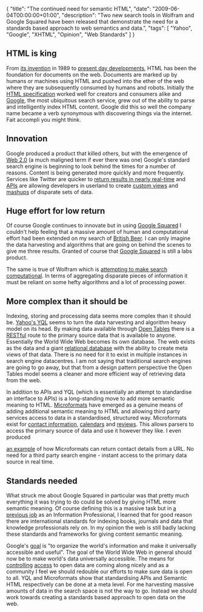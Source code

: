 {
  "title": "The continued need for semantic HTML",
  "date": "2009-06-04T00:00:00+01:00",
  "description": "Two new search tools in Wolfram and Google Squared have been released that demonstrate the need for a standards based approach to web semantics and data.",
  "tags": [
    "Yahoo",
    "Google",
    "XHTML",
    "Opinion",
    "Web Standards"
  ]
}

## HTML is king

From [its invention][1] in 1989 to [present day developments][2], HTML has been the foundation for documents on the web. Documents are marked up by humans or machines using HTML and pushed into the ether of the web where they are subsequently consumed by humans and robots. Initially the [HTML specification][3] worked well for creators and consumers alike and [Google][4], the most ubiquitous search service, grew out of the ability to parse and intelligently index HTML content. Google did this so well the company name became a verb synonymous with discovering things via the internet. Fait accompli you might think. 

## Innovation

Google produced a product that killed others, but with the emergence of [Web 2.0][5] (a much maligned term if ever there was one) Google's standard search engine is beginning to look behind the times for a number of reasons. Content is being generated more quickly and more frequently. Services like Twitter are quicker to [return results in nearly real-time][6] and [APIs][7] are allowing developers in userland to create [custom views][8] and [mashups][9] of disparate sets of data.

## Huge effort for low return

Of course Google continues to innovate but in using [Google Squared][10] I couldn't help feeling that a massive amount of human and computational effort had been extended on my search of [British Beer][11]. I can only imagine the data harvesting and algorithms that are going on behind the scenes to give me three results. Granted of course that [Google Squared][10] is still a labs product.

The same is true of Wolfram which is [attempting to make search computational][12]. In terms of aggregating disparate pieces of information it must be reliant on some hefty algorithms and a lot of processing power. 

## More complex than it should be

Indexing, storing and processing data seems more complex than it should be. [Yahoo's YQL][13] seems to turn the data harvesting and algorithm heavy model on its head. By making data available through [Open Tables][14] there is a [RESTful][15] route to the primary source data that is available to anyone. Essentially the World Wide Web becomes its own database. The web exists as the data and a giant [relational database][16] with the ability to create meta views of that data. There is no need for it to exist in multiple instances in search engine datacentres. I am not saying that traditional search engines are going to go away, but that from a design pattern perspective the Open Tables model seems a cleaner and more efficient way of retrieving data from the web.

In addition to APIs and YQL (which is essentially an attempt to standardise an interface to APIs) is a long-standing move to add more semantic meaning to HTML. [Microformats][17] have emerged as a genuine means of adding additional semantic meaning to HTML and allowing third party services access to data in a standardised, structured way. Microformats exist for [contact information][18], [calendars][19] and [reviews][20]. This allows parsers to access the primary source of data and use it however they like. I even produced 

[an example][21] of how Microformats can return contact details from a URL. No need for a third party search engine - instant access to the primary data source in real time. 

## Standards needed

What struck me about Google Squared in particular was that pretty much everything it was trying to do could be solved by giving HTML more semantic meaning. Of course defining this is a massive task but in [a previous job][22] as an Information Professional, I learned that for good reason there are international standards for indexing books, journals and data that knowledge professionals rely on. In my opinion the web is still badly lacking these standards and frameworks for giving content semantic meaning.

Google's [goal][23] is "to organize the world's information and make it universally accessible and useful". The goal of the World Wide Web in general should now be to make world's data universally accessible. The means for [controlling][24] [access][25] to open data are coming along nicely and as a community I feel we should redouble our efforts to make sure data is open to all. YQL and Microformats show that standardising APIs and Semantic HTML respectively can be done at a meta level. For me harvesting massive amounts of data in the search space is not the way to go. Instead we should work towards creating a standards based approach to open data on the web.

 [1]: http://www.w3.org/People/Raggett/book4/ch02.html
 [2]: http://dev.w3.org/html5/spec/Overview.html
 [3]: http://www.w3.org/TR/html4/
 [4]: http://www.google.com/
 [5]: http://oreilly.com/pub/a/oreilly/tim/news/2005/09/30/what-is-web-20.html
 [6]: http://www.telegraph.co.uk/scienceandtechnology/technology/twitter/4269765/New-York-plane-crash-Twitter-breaks-the-news-again.html
 [7]: http://en.wikipedia.org/wiki/API
 [8]: http://findth.at/
 [9]: http://searchmashup.com/
 [10]: http://www.google.com/squared
 [11]: http://www.google.com/squared/search?q=british+beer
 [12]: http://www.wolframalpha.com/about.html
 [13]: http://developer.yahoo.com/yql/
 [14]: http://datatables.org/
 [15]: http://en.wikipedia.org/wiki/Representational_State_Transfer
 [16]: http://en.wikipedia.org/wiki/Relational_database
 [17]: http://microformats.org/
 [18]: http://microformats.org/wiki/hcard
 [19]: http://microformats.org/wiki/hcalendar
 [20]: http://microformats.org/wiki/hreview
 [21]: /examples/hcardme/
 [22]: http://www.mckinsey.com/
 [23]: http://www.google.com/corporate/
 [24]: http://oauth.net/
 [25]: http://openid.net/
